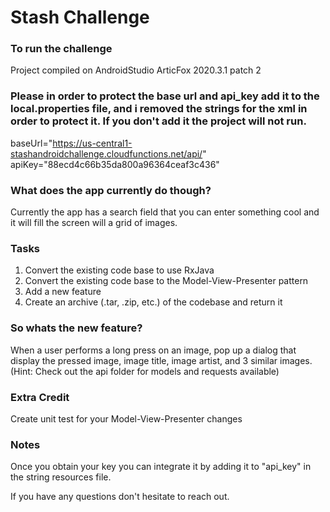 # Stash Challenge #


### To run the challenge ###

Project compiled on AndroidStudio ArticFox 2020.3.1 patch 2

### Please in order to protect the base url and api_key add it to the local.properties file, and i removed the strings for the xml in order to protect it. If you don't add it  the project will not run.  ###



baseUrl="https://us-central1-stashandroidchallenge.cloudfunctions.net/api/"
apiKey="88ecd4c66b35da800a96364ceaf3c436" 


### What does the app currently do though? ###
Currently the app has a search field that you can enter something cool and it will fill the screen will a grid of images.

### Tasks ###
1. Convert the existing code base to use RxJava
1. Convert the existing code base to the Model-View-Presenter pattern
1. Add a new feature
1. Create an archive (.tar, .zip, etc.) of the codebase and return it

### So whats the new feature? ###
When a user performs a long press on an image, pop up a dialog that display the pressed image, image title, image artist, and 3 similar images. (Hint: Check out the api folder for models and requests available)

### Extra Credit ###
Create unit test for your Model-View-Presenter changes

### Notes ###
Once you obtain your key you can integrate it by adding it to "api_key" in the string resources file.

If you have any questions don't hesitate to reach out.
